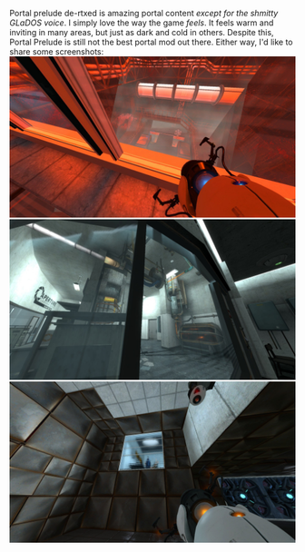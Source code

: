 Portal prelude de-rtxed is amazing portal content _except for the shmitty GLaDOS voice_.
I simply love the way the game _feels_. It feels warm and inviting in many areas, but just as dark and cold
in others. Despite this, Portal Prelude is still not the best portal mod out there. Either way, I'd like
to share some screenshots:
<br>
![screenshot1](assets/images/prelude1.jpeg)
<br>
![screenshot2](assets/images/prelude2.jpeg)
<br>
![screenshot3](assets/images/prelude3.jpeg)
<br>
